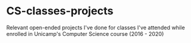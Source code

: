 # CS-classes-projects
Relevant open-ended projects I've done for classes I've attended while enrolled in Unicamp's Computer Science course (2016 - 2020)
